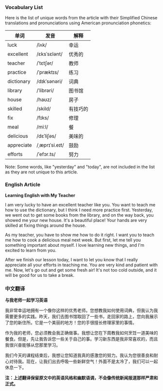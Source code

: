 
### Vocabulary List
Here is the list of unique words from the article with their Simplified Chinese translations and pronunciations using American pronunciation phonetics:

| 单词 | 发音 | 解释 |
|------|------|------|
| luck | /lʌk/ | 幸运 |
| excellent | /ɛksˈsɛlənt/ | 优秀的 |
| teacher | /ˈtɛtʃər/ | 教师 |
| practice | /ˈpræktɪs/ | 练习 |
| dictionary | /dɪkˈsənəri/ | 词典 |
| library | /ˈlibrəri/ | 图书馆 |
| house | /haʊz/ | 房子 |
| skilled | /skild/ | 有技巧的 |
| fix | /fɪks/ | 修理 |
| meal | /miːl/ | 餐 |
| delicious | /dɛˈliʃəs/ | 美味的 |
| appreciate | /ˌæprɪˈsi.eɪt/ | 鼓励 |
| efforts | /ˈefɔr.ts/ | 努力 |

Note: Some words, like "yesterday" and "today", are not included in the list as they are not unique to this article.

### English Article
**Learning English with My Teacher**

I am very lucky to have an excellent teacher like you. You want to teach me how to use the dictionary, but I think I need more practice first. Yesterday, we went out to get some books from the library, and on the way back, you showed me your new house. It's a beautiful place! Your hands are very skilled at fixing things around the house.

As my teacher, you have to show me how to do it right. I want you to teach me how to cook a delicious meal next week. But first, let me tell you something important about myself. I love learning new things, and I'm excited to learn from you.

After we finish our lesson today, I want to let you know that I really appreciate all your efforts in teaching me. You are very kind and patient with me. Now, let's go out and get some fresh air! It's not too cold outside, and it will be good for us to take a break.

### 中文翻译
**与我老师一起学习英语**

我非常幸运地拥有一个像你这样的优秀老师。您想教我如何使用词典，但我认为我需要更多的实践。昨天，我们去图书馆取回了一些书，走回家的路上，您向我展示了您的新住所。它是一个美丽的地方！您的手很擅长修理家里的事情。

作为我的老师，您必须教会我正确做事。我想让您在下周教我如何烹饪一道美味的餐食。但是，先让我告诉您一些关于自己的事。学习新东西是我非常喜欢的，而且我很兴奋能够从您那里学习。

我们今天的课程结束后，我想让您知道我真的感激您的努力。我认为您很善良和耐心对待我。现在，让我们出去呼吸一些新鲜空气！外面不是太冷了，我们可以一起休息一下。

**注：上述翻译保留原文中的英语风格和幽默语调，不会像传统新闻报道那样严肃和正式。**
    